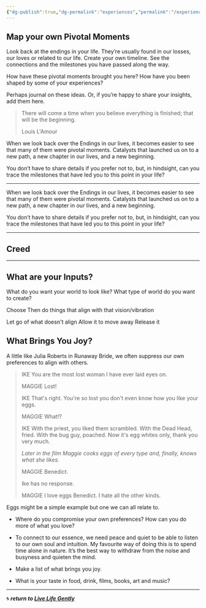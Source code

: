 ```yaml
---
{"dg-publish":true,"dg-permalink":"experiences","permalink":"/experiences/","dgHomeLink":true,"dgPassFrontmatter":false}
---
```



## Map your own Pivotal Moments

Look back at the endings in your life. They’re usually found in our losses, our loves or related to our life. Create your own timeline. See the connections and the milestones you have passed along the way.

How have these pivotal moments brought you here? How have you been shaped by some of your experiences?

Perhaps journal on these ideas. Or, if you’re happy to share your insights, add them here.

> There will come a time when you believe everything is finished; that will be the beginning.
> 
> Louis L'Amour

When we look back over the Endings in our lives, it becomes easier to see that many of them were pivotal moments. Catalysts that launched us on to a new path, a new chapter in our lives, and a new beginning.

You don’t have to share details if you prefer not to, but, in hindsight, can you trace the milestones that have led you to this point in your life?

---

When we look back over the Endings in our lives, it becomes easier to see that many of them were pivotal moments. Catalysts that launched us on to a new path, a new chapter in our lives, and a new beginning.

You don’t have to share details if you prefer not to, but, in hindsight, can you trace the milestones that have led you to this point in your life?

---

## Creed

---

## What are your Inputs?

What do you want your world to look like?
What type of world do you want to create?

Choose
Then do things that align with that vision/vibration

Let go of what doesn't align
Allow it to move away
Release it

## What Brings You Joy?

A little like Julia Roberts in Runaway Bride, we often suppress our own preferences to align with others.

> IKE You are the most lost woman I have ever laid eyes on.
> 
> MAGGIE Lost!
> 
> IKE That's right. You're so lost you don't even know how you like your eggs.
> 
> MAGGIE What!?
> 
> IKE With the priest, you liked them scrambled. With the Dead Head, fried. With the bug guy, poached. Now it's egg whites only, thank you very much.
> 
> _Later in the film Maggie cooks eggs of every type and, finally, knows what she likes._
> 
> MAGGIE Benedict.
> 
> Ike has no response.
> 
> MAGGIE I love eggs Benedict. I hate all the other kinds.

Eggs might be a simple example but one we can all relate to.

-   Where do you compromise your own preferences? How can you do more of what you love?
    
-   To connect to our essence, we need peace and quiet to be able to listen to our own soul and intuition. My favourite way of doing this is to spend time alone in nature. It’s the best way to withdraw from the noise and busyness and quieten the mind.
    
-   Make a list of what brings you joy.
    
-   What is your taste in food, drink, films, books, art and music?

---

🌀 ***return to [Live Life Gently](https://livelifegently.co.uk/)***